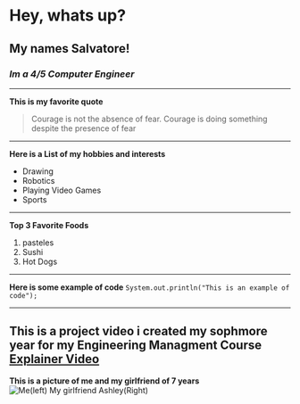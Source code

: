 # Hey, whats up?
## **My names Salvatore!**
### *Im a 4/5 Computer Engineer*
---
**This is my favorite quote**
> Courage is not the absence of fear. Courage is doing something despite the presence of fear
---
**Here is a List of my hobbies and interests**
- Drawing
- Robotics
- Playing Video Games
- Sports
---
 **Top 3 Favorite Foods**
1. pasteles
2. Sushi
3. Hot Dogs
---
**Here is some example of code**
`System.out.println("This is an example of code");`

---
**This is a project video i created my sophmore year for my Engineering Managment Course**
[Explainer Video](https://youtu.be/Y4il07nqxm0)
---

**This is a picture of me and my girlfriend of 7 years**
![Me(left) My girlfriend Ashley(Right)](https://github.com/user-attachments/assets/ed1e66b1-3fd5-4d3e-a81c-87825d8ee3f0)




